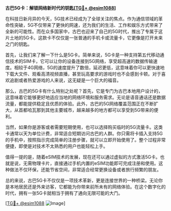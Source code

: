**古巴5G卡：解锁网络新时代的钥匙[[TG💪+ @esim1088](https://t.me/s/esim1088)]**

在科技日新月异的今天，5G技术已经成为了全球关注的焦点。作为通信领域的革命性突破，5G不仅带来了更快的网速，还为我们的生活、工作和娱乐方式带来了全新的可能性。而在众多国家中，古巴也迎来了自己的5G时代，推出了专属于这片土地的5G卡。这款卡不仅仅是一张普通的手机卡或流量卡，它更像是打开未来之门的钥匙。

首先，让我们来了解一下什么是5G卡。简单来说，5G卡是一种支持第五代移动通信技术的SIM卡，它可以让你的设备连接到5G网络，享受超高速的数据传输速度。相较于4G网络，5G的速度提升了数倍，延迟更低，这意味着你可以更快速地下载大文件、观看高清视频直播，甚至玩高要求的游戏时也不会感到卡顿。对于喜欢追剧或者热爱游戏的人来说，这无疑是一个巨大的福音。

那么，古巴的5G卡有什么特别之处呢？首先，它是专门为古巴本地用户设计的，这意味着它能够更好地适应当地的网络环境和服务需求。无论是语音通话还是数据流量，都能提供稳定且优质的体验。此外，古巴的5G网络覆盖范围正在不断扩大，从首都哈瓦那到其他主要城市，越来越多的地方都可以享受到5G带来的便利。

当然，如果你是游客或者需要短期使用，也可以选择购买临时的5G流量卡。这类卡通常以天为单位计费，非常适合短期访问古巴的人群。你只需将卡插入支持5G的手机中，按照指示完成简单的注册步骤，就可以立即开始使用了。整个过程非常便捷，即使是对技术不太熟悉的用户也能轻松上手。

值得一提的是，随着eSIM技术的发展，现在还可以通过虚拟的方式激活5G卡。也就是说，无需物理卡片，直接通过手机内置的eSIM功能即可完成注册和使用。这种做法不仅环保，还能节省空间，非常适合经常更换设备或者旅行频繁的朋友。

总的来说，古巴5G卡不仅仅是一项技术革新，更是连接世界的一种桥梁。无论你是本地居民还是外来访客，它都能为你带来前所未有的网络体验。在这个数字化的时代，拥有一张5G卡就相当于拥有了通向无限可能的大门。

[[TG💪+ @esim1088](https://t.me/s/esim1088) ![Image](https://i.postimg.cc/4NQfJmqS/Snipaste-2025-05-13-00-14-12.png)]
